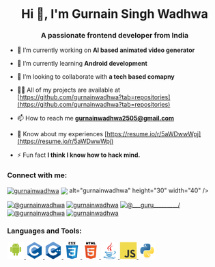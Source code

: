 <h1 align="center">Hi 👋, I'm Gurnain Singh Wadhwa</h1>
<h3 align="center">A passionate frontend developer from India</h3>

- 🔭 I’m currently working on **AI based animated video generator**

- 🌱 I’m currently learning **Android development**

- 👯 I’m looking to collaborate with **a tech based comapny**

- 👨‍💻 All of my projects are available at [https://github.com/gurnainwadhwa?tab=repositories](https://github.com/gurnainwadhwa?tab=repositories)

- 📫 How to reach me **gurnainwadhwa2505@gmail.com**

- 📄 Know about my experiences [https://resume.io/r/5aWDwwWpj](https://resume.io/r/5aWDwwWpj)

- ⚡ Fun fact **I think I know how to hack mind.**

<h3 align="left">Connect with me:</h3>
<p align="left">
<a href="https://twitter.com/gurnainwadhwa" target="blank"><img align="center" src="https://raw.githubusercontent.com/rahuldkjain/github-profile-readme-generator/master/src/images/icons/Social/twitter.svg" alt="gurnainwadhwa" height="30" width="40" /></a>
 <a href="https://leetcode.com/gurnainwadhwa" target="blank"><img align="center"src="https://img.icons8.com/color/48/000000/leetcode.png"/></a> alt="gurnainwadhwa" height="30" width="40" /></a>
  
<a href="https://linkedin.com/in/gurnainwadhwa" target="blank"><img align="center" src="https://raw.githubusercontent.com/rahuldkjain/github-profile-readme-generator/master/src/images/icons/Social/linked-in-alt.svg" alt="@gurnainwadhwa" height="30" width="40" /></a>
<a href="https://fb.com/gurnain.wadhwa.1" target="blank"><img align="center" src="https://raw.githubusercontent.com/rahuldkjain/github-profile-readme-generator/master/src/images/icons/Social/facebook.svg" alt="gurnainwadhwa" height="30" width="40" /></a>
<a href="https://instagram.com/___guru_________/" target="blank"><img align="center" src="https://raw.githubusercontent.com/rahuldkjain/github-profile-readme-generator/master/src/images/icons/Social/instagram.svg" alt="@___guru_________/" height="30" width="40" /></a>
<a href="https://www.hackerrank.com/gurnainwadhwa" target="blank"><img align="center" src="https://raw.githubusercontent.com/rahuldkjain/github-profile-readme-generator/master/src/images/icons/Social/hackerrank.svg" alt="@gurnainwadhwa" height="30" width="40" /></a>
<a href="https://codeforces.com/profile/gurnainwadhwa" target="blank"><img align="center" src="https://raw.githubusercontent.com/rahuldkjain/github-profile-readme-generator/master/src/images/icons/Social/codeforces.svg" alt="gurnainwadhwa" height="30" width="40" /></a>
</p>

<h3 align="left">Languages and Tools:</h3>
<p align="left"> <a href="https://developer.android.com" target="_blank" rel="noreferrer"> <img src="https://raw.githubusercontent.com/devicons/devicon/master/icons/android/android-original-wordmark.svg" alt="android" width="40" height="40"/> </a> <a href="https://www.cprogramming.com/" target="_blank" rel="noreferrer"> <img src="https://raw.githubusercontent.com/devicons/devicon/master/icons/c/c-original.svg" alt="c" width="40" height="40"/> </a> <a href="https://www.w3schools.com/cpp/" target="_blank" rel="noreferrer"> <img src="https://raw.githubusercontent.com/devicons/devicon/master/icons/cplusplus/cplusplus-original.svg" alt="cplusplus" width="40" height="40"/> </a> <a href="https://www.w3schools.com/css/" target="_blank" rel="noreferrer"> <img src="https://raw.githubusercontent.com/devicons/devicon/master/icons/css3/css3-original-wordmark.svg" alt="css3" width="40" height="40"/> </a> <a href="https://www.w3.org/html/" target="_blank" rel="noreferrer"> <img src="https://raw.githubusercontent.com/devicons/devicon/master/icons/html5/html5-original-wordmark.svg" alt="html5" width="40" height="40"/> </a> <a href="https://www.java.com" target="_blank" rel="noreferrer"> <img src="https://raw.githubusercontent.com/devicons/devicon/master/icons/java/java-original.svg" alt="java" width="40" height="40"/> </a> <a href="https://developer.mozilla.org/en-US/docs/Web/JavaScript" target="_blank" rel="noreferrer"> <img src="https://raw.githubusercontent.com/devicons/devicon/master/icons/javascript/javascript-original.svg" alt="javascript" width="40" height="40"/> </a> <a href="https://www.python.org" target="_blank" rel="noreferrer"> <img src="https://raw.githubusercontent.com/devicons/devicon/master/icons/python/python-original.svg" alt="python" width="40" height="40"/> </a> </p>

